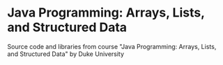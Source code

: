 # Java Programming: Arrays, Lists, and Structured Data

Source code and libraries from course "Java Programming: Arrays, Lists, and Structured Data" by Duke University
